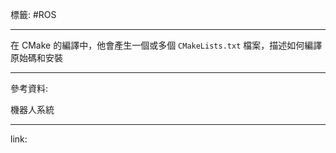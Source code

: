 標籤: #ROS 

---

在 CMake 的編譯中，他會產生一個或多個 `CMakeLists.txt` 檔案，描述如何編譯原始碼和安裝

---

參考資料:

機器人系統

---

link:

